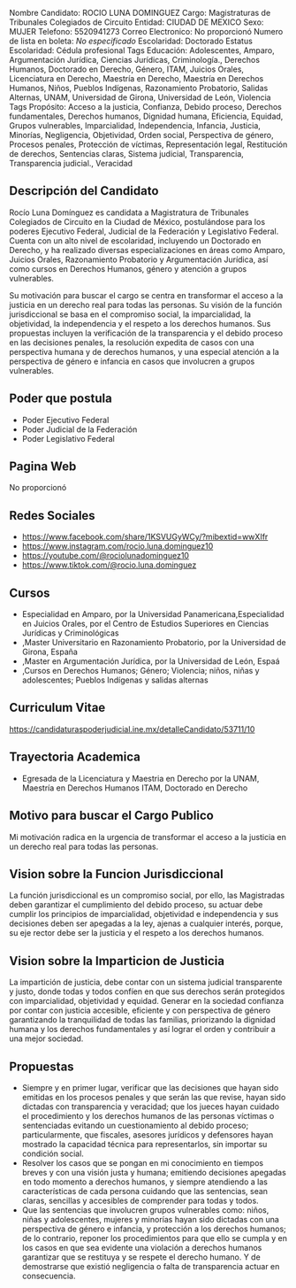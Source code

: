 Nombre Candidato: ROCIO LUNA DOMINGUEZ
Cargo: Magistraturas de Tribunales Colegiados de Circuito
Entidad: CIUDAD DE MEXICO
Sexo: MUJER
Telefono: 5520941273
Correo Electronico: No proporcionó
Numero de lista en boleta: *No especificado*
Escolaridad: Doctorado
Estatus Escolaridad: Cédula profesional
Tags Educación: Adolescentes, Amparo, Argumentación Jurídica, Ciencias Jurídicas, Criminología., Derechos Humanos, Doctorado en Derecho, Género, ITAM, Juicios Orales, Licenciatura en Derecho, Maestría en Derecho, Maestría en Derechos Humanos, Niños, Pueblos Indígenas, Razonamiento Probatorio, Salidas Alternas, UNAM, Universidad de Girona, Universidad de León, Violencia
Tags Propósito: Acceso a la justicia, Confianza, Debido proceso, Derechos fundamentales, Derechos humanos, Dignidad humana, Eficiencia, Equidad, Grupos vulnerables, Imparcialidad, Independencia, Infancia, Justicia, Minorías, Negligencia, Objetividad, Orden social, Perspectiva de género, Procesos penales, Protección de víctimas, Representación legal, Restitución de derechos, Sentencias claras, Sistema judicial, Transparencia, Transparencia judicial., Veracidad


## Descripción del Candidato 

Rocío Luna Domínguez es candidata a Magistratura de Tribunales Colegiados de Circuito en la Ciudad de México, postulándose para los poderes Ejecutivo Federal, Judicial de la Federación y Legislativo Federal. Cuenta con un alto nivel de escolaridad, incluyendo un Doctorado en Derecho, y ha realizado diversas especializaciones en áreas como Amparo, Juicios Orales, Razonamiento Probatorio y Argumentación Jurídica, así como cursos en Derechos Humanos, género y atención a grupos vulnerables.

Su motivación para buscar el cargo se centra en transformar el acceso a la justicia en un derecho real para todas las personas. Su visión de la función jurisdiccional se basa en el compromiso social, la imparcialidad, la objetividad, la independencia y el respeto a los derechos humanos. Sus propuestas incluyen la verificación de la transparencia y el debido proceso en las decisiones penales, la resolución expedita de casos con una perspectiva humana y de derechos humanos, y una especial atención a la perspectiva de género e infancia en casos que involucren a grupos vulnerables.


## Poder que postula

- Poder Ejecutivo Federal
- Poder Judicial de la Federación
- Poder Legislativo Federal


## Pagina Web

No proporcionó


## Redes Sociales

- https://www.facebook.com/share/1KSVUGyWCy/?mibextid=wwXIfr
- https://www.instagram.com/rocio.luna.dominguez10
- https://youtube.com/@rociolunadominguez10
- https://www.tiktok.com/@rocio.luna.dominguez


## Cursos

- Especialidad en Amparo, por la Universidad Panamericana,Especialidad en Juicios Orales, por el Centro de Estudios Superiores en Ciencias Jurídicas y Criminológicas
- ,Master Universitario en Razonamiento Probatorio, por la Universidad de Girona, España
- ,Master en Argumentación Jurídica, por la Universidad de León, Espaá
- ,Cursos en Derechos Humanos; Género; Violencia; niños, niñas y adolescentes; Pueblos Indígenas y salidas alternas


## Curriculum Vitae

https://candidaturaspoderjudicial.ine.mx/detalleCandidato/53711/10


## Trayectoria Academica

- Egresada de la Licenciatura y Maestria en Derecho por la UNAM, Maestría en Derechos Humanos ITAM, Doctorado en Derecho


## Motivo para buscar el Cargo Publico

Mi motivación radica en la urgencia de transformar el acceso a la justicia en un derecho real para todas las personas.


## Vision sobre la Funcion Jurisdiccional

La función jurisdiccional es un compromiso social, por ello, las Magistradas deben garantizar el cumplimiento del debido proceso, su actuar debe cumplir los principios de imparcialidad, objetividad e independencia y sus decisiones deben ser apegadas a la ley, ajenas a cualquier interés, porque, su eje rector debe ser la justicia y el respeto a los derechos humanos.


## Vision sobre la Imparticion de Justicia

La impartición de justicia, debe contar con un sistema judicial transparente y justo, donde todas y todos confíen en que sus derechos serán protegidos con imparcialidad, objetividad y equidad. Generar en la sociedad confianza por contar con justicia accesible, eficiente y con perspectiva de género garantizando la tranquilidad de todas las familias, priorizando la dignidad humana y los derechos fundamentales y así lograr el orden y contribuir a una mejor sociedad.


## Propuestas

- Siempre y en primer lugar, verificar que las decisiones que hayan sido emitidas en los procesos penales y que serán las que revise, hayan sido dictadas con transparencia y veracidad; que los jueces hayan cuidado el procedimiento y los derechos humanos de las personas víctimas o sentenciadas evitando un cuestionamiento al debido proceso; particularmente, que fiscales, asesores jurídicos y defensores hayan mostrado la capacidad técnica para representarlos, sin importar su condición social.
- Resolver los casos que se pongan en mi conocimiento en tiempos breves y con una visión justa y humana; emitiendo decisiones apegadas en todo momento a derechos humanos, y siempre atendiendo a las características de cada persona cuidando que las sentencias, sean claras, sencillas y accesibles de comprender para todas y todos.
- Que las sentencias que involucren grupos vulnerables como: niños, niñas y adolescentes, mujeres y minorías hayan sido dictadas con una perspectiva de género e infancia, y protección a los derechos humanos; de lo contrario, reponer los procedimientos para que ello se cumpla y en los casos en que sea evidente una violación a derechos humanos garantizar que se restituya y se respete el derecho humano. Y de demostrarse que existió negligencia o falta de transparencia actuar en consecuencia.

